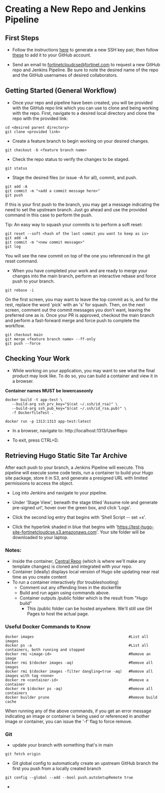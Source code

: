 # Creating a New Repo and Jenkins Pipeline

## First Steps

- Follow the instructions [here](https://docs.github.com/en/authentication/connecting-to-github-with-ssh/generating-a-new-ssh-key-and-adding-it-to-the-ssh-agent) to generate a new SSH key pair, then follow [these](https://docs.github.com/en/authentication/connecting-to-github-with-ssh/adding-a-new-ssh-key-to-your-github-account) to add it to your GitHub account.

- Send an email to fortinetcloudcse@fortinet.com to request a new GitHub repo and Jenkins Pipeline. Be sure to note the desired name of the repo and the GitHub usernames of desired collaborators.

## Getting Started (General Workflow)

- Once your repo and pipeline have been created, you will be provided with the GitHub repo link which you can use to clone and being working with the repo. First, navigate to a desired local directory and clone the repo with the provided link:

```
cd <desired parent directory>
git clone <provided link>
```
- Create a feature branch to begin working on your desired changes.

```
git checkout -b <feature branch name>
```

- Check the repo status to verify the changes to be staged.

```
git status
```

- Stage the desired files (or issue -A for all), commit, and push.

``` 
git add -A
git commit -m "<add a commit message here>"
git push
```
If this is your first push to the branch, you may get a message indicating the need to set the upstream branch. Just go ahead and use the provided command in this case to perform the push.

Tip: An easy way to squash your commits is to perform a soft reset:
```
git reset --soft <hash of the last commit you want to keep as is>
git add -A
git commit -m "<new commit message>"
git log
```
You will see the new commit on top of the one you referenced in the git reset command.

- When you have completed your work and are ready to merge your changes into the main branch, perform an interactive rebase and force push to your branch.

```
git rebase -i
```
On the first screen, you may want to leave the top commit as is, and for the rest, replace the word 'pick' with an 's' for squash. Then, on the next screen, comment out the commit messages you don't want, leaving the preferred one as is. Once your PR is approved, checkout the main branch and perform a fast-forward merge and force push to complete the workflow.

```
git checkout main
git merge <feature branch name> --ff-only
git push --force
```


## Checking Your Work

- While working on your application, you may want to see what the final product may look like. To do so, you can build a container and view it in a browser.

**Container names MUST be lowercaseonly**
```
docker build -t app-test \
   --build-arg ssh_prv_key="$(cat ~/.ssh/id_rsa)" \
   --build-arg ssh_pub_key="$(cat ~/.ssh/id_rsa.pub)" \
   -f DockerfileTest .

docker run -p 1313:1313 app-test:latest
```
- In a browser, navigate to: http://localhost:1313/UserRepo

- To exit, press CTRL+D.

## Retrieving Hugo Static Site Tar Archive

After each push to your branch, a Jenkins Pipeline will execute. This pipeline will execute some code tests, run a container to build your Hugo site package, store it in S3, and generate a presigned URL with limited permissions to access the object.

- Log into Jenkins and navigate to your pipeline.

- Under 'Stage View', beneath the stage titled 'Assume role and generate pre-signed url', hover over the green box, and click 'Logs'.

- Click the second log entry that begins with 'Shell Script -- set +x'.

- Click the hyperlink shaded in blue that begins with 'https://test-hugo-site-fortinetcloudcse.s3.amazonaws.com'. Your site folder will be downloaded to your laptop.

### Notes:
- Inside the container, [Central Repo]("https://github.com/FortinetCloudCSE/CentralRepo") (which is where we'll make any template changes) is cloned and integrated with your repo.
- Container (ideally) displays local version of Hugo site updating near real time as you create content
- To run a container interactively (for troubleshooting)
  - Comment out any offending lines in the dockerfile
  - Build and run again using commands above.
  - Container outputs /public folder which is the result from "Hugo build"
    - This /public folder can be hosted anywhere.  We'll still use GH Pages to host the actual page.

### Useful Docker Commands to Know
```
docker images                                           #List all images
docker ps -a                                            #List all containers, both running and stopped
docker rmi <image-id>                                   #Remove an image
docker rmi $(docker images -aq)                         #Remove all images
docker rmi $(docker images -filter dangling=true -aq)   #Remove all images with tag <none>
docker rm <container-id>                                #Remove a container
docker rm $(docker ps -aq)                              #Remove all containers
docker builder prune                                    #Remove build cache
```
When running any of the above commands, if you get an error message indicating an image or container is being used or referenced in another image or container, you can issue the '-f' flag to force remove.

### Git
- update your branch with something that's in main
```shell
git fetch origin
```
- Git global config to automatically create an upstream GitHub branch the first you push from a locally created branch
```shell
git config --global --add --bool push.autoSetupRemote true
```
- 
